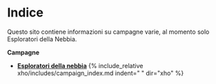 # Indice

Questo sito contiene informazioni su campagne varie, al momento solo Esploratori della Nebbia.

**Campagne**

* [**Esploratori della nebbia**](./xho/campaign)
{% include_relative xho/includes/campaign_index.md indent="    " dir="xho" %}
